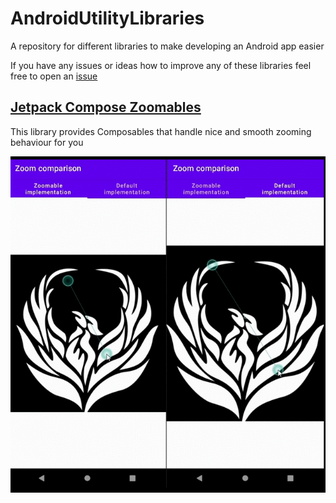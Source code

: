 # AndroidUtilityLibraries

A repository for different libraries to make developing an Android app easier

If you have any issues or ideas how to improve any of these libraries feel free to open an [issue](https://github.com/Mr-Pine/AndroidUtilityLibraries/issues/new/choose)

## [Jetpack Compose Zoomables](libraries/zoomables)

This library provides Composables that handle nice and smooth zooming behaviour for you

![](libraries/zoomable/Zoom_comparison.gif)
